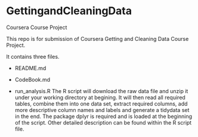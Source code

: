 # GettingandCleaningData
Coursera Course Project

This repo is for submission of Coursera Getting and Cleaning Data Course Project. 

It contains three files. 
* README.md

* CodeBook.md

* run_analysis.R 
  The R script will download the raw data file and unzip it under your working directory at begining.
  It will then read all required tables, combine them into one data set, extract required columns, add more descriptive column names and labels and generate a tidydata set 
  in the end. 
  The package dplyr is required and is loaded at the beginning of the script.
  Other detailed description can be found within the R script file. 
